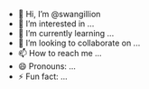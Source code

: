 - 👋 Hi, I’m @swangillion
- 👀 I’m interested in ...
- 🌱 I’m currently learning ...
- 💞️ I’m looking to collaborate on ...
- 📫 How to reach me ...
- 😄 Pronouns: ...
- ⚡ Fun fact: ...

<!---
swangillion/swangillion is a ✨ special ✨ repository because its `README.md` (this file) appears on your GitHub profile.
You can click the Preview link to take a look at your changes.
--->

